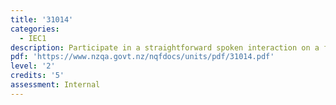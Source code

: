 ```yaml
---
title: '31014'
categories:
  - IEC1
description: Participate in a straightforward spoken interaction on a familiar topic (EL)
pdf: 'https://www.nzqa.govt.nz/nqfdocs/units/pdf/31014.pdf'
level: '2'
credits: '5'
assessment: Internal
---
```



